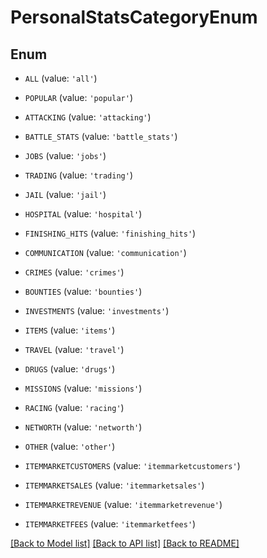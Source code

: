 # PersonalStatsCategoryEnum


## Enum

* `ALL` (value: `'all'`)

* `POPULAR` (value: `'popular'`)

* `ATTACKING` (value: `'attacking'`)

* `BATTLE_STATS` (value: `'battle_stats'`)

* `JOBS` (value: `'jobs'`)

* `TRADING` (value: `'trading'`)

* `JAIL` (value: `'jail'`)

* `HOSPITAL` (value: `'hospital'`)

* `FINISHING_HITS` (value: `'finishing_hits'`)

* `COMMUNICATION` (value: `'communication'`)

* `CRIMES` (value: `'crimes'`)

* `BOUNTIES` (value: `'bounties'`)

* `INVESTMENTS` (value: `'investments'`)

* `ITEMS` (value: `'items'`)

* `TRAVEL` (value: `'travel'`)

* `DRUGS` (value: `'drugs'`)

* `MISSIONS` (value: `'missions'`)

* `RACING` (value: `'racing'`)

* `NETWORTH` (value: `'networth'`)

* `OTHER` (value: `'other'`)

* `ITEMMARKETCUSTOMERS` (value: `'itemmarketcustomers'`)

* `ITEMMARKETSALES` (value: `'itemmarketsales'`)

* `ITEMMARKETREVENUE` (value: `'itemmarketrevenue'`)

* `ITEMMARKETFEES` (value: `'itemmarketfees'`)

[[Back to Model list]](../README.md#documentation-for-models) [[Back to API list]](../README.md#documentation-for-api-endpoints) [[Back to README]](../README.md)



